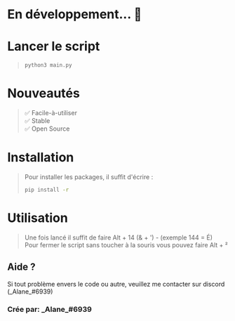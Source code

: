 # En développement... 🚧
# Lancer le script
> ```bash
> python3 main.py
> ```

# Nouveautés 
> ✅ Facile-à-utiliser <br>
> ✅ Stable <br>
> ✅ Open Source <br>

# Installation
> Pour installer les packages, il suffit d'écrire :
> ```bash
> pip install -r
> ```

# Utilisation
> Une fois lancé il suffit de faire Alt + 14 (& + ') - (exemple 144 = É)
> <br>
> Pour fermer le script sans toucher à la souris vous pouvez faire Alt + ²

## Aide ?
Si tout problème envers le code ou autre, veuillez me contacter sur discord (\_Alane\_#6939)

### Crée par: \_Alane\_#6939
